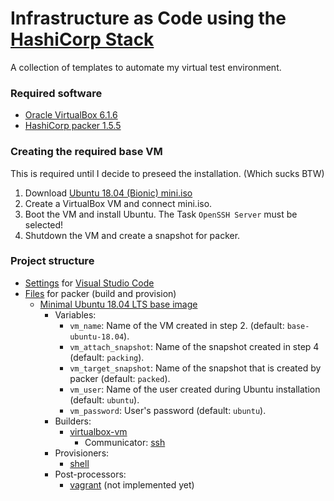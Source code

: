 # Infrastructure as Code using the [HashiCorp Stack](https://www.hashicorp.com/#overview)
A collection of templates to automate my virtual test environment.

### Required software
- [Oracle VirtualBox 6.1.6](https://www.virtualbox.org/wiki/Downloads)
- [HashiCorp packer 1.5.5](https://www.packer.io/downloads/)

### Creating the required base VM
This is required until I decide to preseed the installation. (Which sucks BTW)
1. Download [Ubuntu 18.04 (Bionic) mini.iso](http://archive.ubuntu.com/ubuntu/dists/bionic-updates/main/installer-amd64/current/images/netboot/mini.iso)
2. Create a VirtualBox VM and connect mini.iso.
3. Boot the VM and install Ubuntu. The Task `OpenSSH Server` must be selected!
4. Shutdown the VM and create a snapshot for packer.

### Project structure
- [Settings](.vscode) for [Visual Studio Code](https://code.visualstudio.com/)
- [Files](packer) for packer (build and provision)
  - [Minimal Ubuntu 18.04 LTS base image](packer/base-ubuntu-18.04)
    - Variables:
      - `vm_name`: Name of the VM created in step 2. (default: `base-ubuntu-18.04`).
      - `vm_attach_snapshot`: Name of the snapshot created in step 4 (default: `packing`).
      - `vm_target_snapshot`: Name of the snapshot that is created by packer (default: `packed`).
      - `vm_user`: Name of the user created during Ubuntu installation (default: `ubuntu`).
      - `vm_password`: User's password (default: `ubuntu`).
    - Builders:
      - [virtualbox-vm](https://www.packer.io/docs/builders/virtualbox/vm/)
        - Communicator: [ssh](https://www.packer.io/docs/communicators/ssh/)
    - Provisioners:
      - [shell](https://www.packer.io/docs/provisioners/shell/)
    - Post-processors:
      - [vagrant](https://www.packer.io/docs/post-processors/vagrant/) (not implemented yet)




